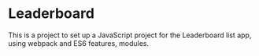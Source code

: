 # Leaderboard
This is a project to set up a JavaScript project for the Leaderboard list app, using webpack and ES6 features, modules.
